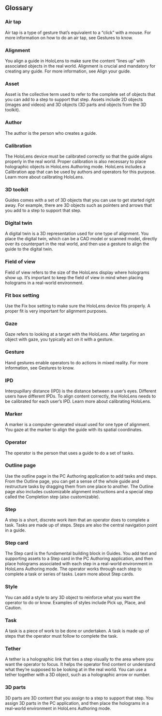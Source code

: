 

## Glossary

### Air tap
Air tap is a type of gesture that’s equivalent to a “click” with a mouse. For more information on how to do an air tap, see Gestures to know.

### Alignment
You align a guide in HoloLens to make sure the content “lines up” with associated objects in the real world. Alignment is crucial and mandatory for creating any guide. For more information, see Align your guide.

### Asset
Asset is the collective term used to refer to the complete set of objects that you can add to a step to support that step. Assets include 2D objects (images and videos) and 3D objects (3D parts and objects from the 3D toolkit). 

### Author
The author is the person who creates a guide.

### Calibration
The HoloLens device must be calibrated correctly so that the guide aligns properly in the real world. Proper calibration is also necessary to place holographic objects in HoloLens Authoring mode. HoloLens includes a Calibration app that can be used by authors and operators for this purpose. Learn more about calibrating HoloLens.

### 3D toolkit
Guides comes with a set of 3D objects that you can use to get started right away. For example, there are 3D objects such as pointers and arrows that you add to a step to support that step.

### Digital twin
A digital twin is a 3D representation used for one type of alignment. You place the digital twin, which can be a CAD model or scanned model, directly over its counterpart in the real world, and then use a gesture to align the guide to the digital twin.

### Field of view
Field of view refers to the size of the HoloLens display where holograms show up. It’s important to keep the field of view in mind when placing holograms in a real-world environment.

### Fit box setting
Use the Fix box setting to make sure the HoloLens device fits properly. A proper fit is very important for alignment purposes.

### Gaze
Gaze refers to looking at a target with the HoloLens. After targeting an object with gaze, you typically act on it with a gesture.

### Gesture
Hand gestures enable operators to do actions in mixed reality. For more information, see Gestures to know.

### IPD
Interpupillary distance (IPD) is the distance between a user’s eyes. Different users have different IPDs. To align content correctly, the HoloLens needs to be calibrated for each user’s IPD. Learn more about calibrating HoloLens.

### Marker
A marker is a computer-generated visual used for one type of alignment. You gaze at the marker to align the guide with its spatial coordinates.

### Operator
The operator is the person that uses a guide to do a set of tasks. 

### Outline page
Use the outline page in the PC Authoring application to add tasks and steps. From the Outline page, you can get a sense of the whole guide and restructure tasks by dragging them from one place to another. The Outline page also includes customizable alignment instructions and a special step called the Completion step (also customizable).

### Step
A step is a short, discrete work item that an operator does to complete a task. Tasks are made up of steps. Steps are also the central navigation point in a guide.

### Step card
The Step card is the fundamental building block in Guides. You add text and supporting assets to a Step card in the PC Authoring application, and then place holograms associated with each step in a real-world environment in HoloLens Authoring mode. The operator works through each step to complete a task or series of tasks. Learn more about Step cards.

### Style
You can add a style to any 3D object to reinforce what you want the operator to do or know. Examples of styles include Pick up, Place, and Caution.

### Task
A task is a piece of work to be done or undertaken. A task is made up of steps that the operator must follow to complete the task. 

### Tether
A tether is a holographic link that ties a step visually to the area where you want the operator to focus. It helps the operator find content or understand what they’re supposed to be looking at in the real world. You can use a tether together with a 3D object, such as a holographic arrow or number. 

### 3D parts
3D parts are 3D content that you assign to a step to support that step. You assign 3D parts in the PC application, and then place the holograms in a real-world environment in HoloLens Authoring mode.
